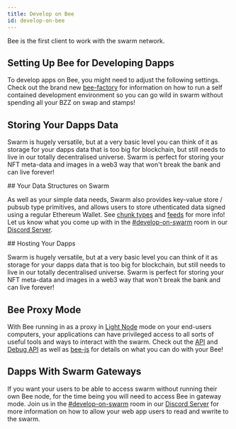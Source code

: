 ```yaml
---
title: Develop on Bee
id: develop-on-bee
---
```


Bee is the first client to work with the swarm network. 

## Setting Up Bee for Developing Dapps

To develop apps on Bee, you might need to adjust the following settings. Check out the brand new [bee-factory](https://github.com/ethersphere/bee-factory) for information on how to run a self contained development environment so you can go wild in swarm without spending all your BZZ on swap and stamps!

## Storing Your Dapps Data

Swarm is hugely versatile, but at a very basic level you can think of it as storage for your dapps data that is too big for blockchain, but still needs to live in our totally decentralised universe. Swarm is perfect for storing your NFT meta-data and images in a web3 way that won't break the bank and can live forever!

## Your Data Structures on Swarm

As well as your simple data needs, Swarm also provides key-value store / pubsub type primitives, and allows users to store uthenticated data signed using a regular Ethereum Wallet. See [chunk types](/docs/dapps-on-swarm/chunk-types) and [feeds](/docs/dapps-on-swarm/feeds) for more info! Let us know what you come up with in the [#develop-on-swarm](https://discord.gg/C6dgqpxZkU) room in our [Discord Server](https://discord.gg/wdghaQsGq5).

## Hosting Your Dapps

Swarm is hugely versatile, but at a very basic level you can think of it as storage for your dapps data that is too big for blockchain, but still needs to live in our totally decentralised universe. Swarm is perfect for storing your NFT meta-data and images in a web3 way that won't break the bank and can live forever!

## Bee Proxy Mode

With Bee running in as a proxy in [Light Node](/docs/access-the-swarm/light-nodes) mode on your end-users computers, your applications can have privileged access to all sorts of useful tools and ways to interact with the swarm. Check out the [API](/docs/api-reference/api-reference) and [Debug API](/docs/api-reference/api-reference) as well as [bee-js](/docs/dapps-on-swarm/bee-js) for details on what you can do with your Bee!

## Dapps With Swarm Gateways

If you want your users to be able to access swarm without running their own Bee node, for the time being you will need to access Bee in gateway mode. Join us in the [#develop-on-swarm](https://discord.gg/C6dgqpxZkU) room in our [Discord Server](https://discord.gg/wdghaQsGq5) for more information on how to allow your web app users to read and wwrite to the swarm.

